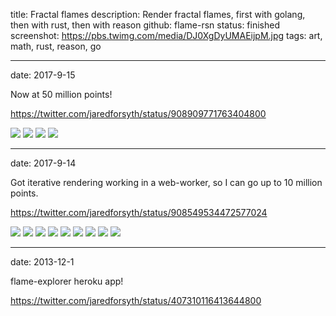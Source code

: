 title: Fractal flames
description: Render fractal flames, first with golang, then with rust, then with reason
github: flame-rsn
status: finished
screenshot: https://pbs.twimg.com/media/DJ0XgDyUMAEijpM.jpg
tags: art, math, rust, reason, go

---
date: 2017-9-15

Now at 50 million points!

https://twitter.com/jaredforsyth/status/908909771763404800

![](https://pbs.twimg.com/media/DJ0XgDyUMAEijpM.jpg)
![](https://pbs.twimg.com/media/DJxi5pFU8AECCbE.jpg)
![](https://pbs.twimg.com/media/DJxmEqVVAAAn0kJ.jpg)
![](https://pbs.twimg.com/media/DJxmatsUQAA02Wa.jpg)

---
date: 2017-9-14

Got iterative rendering working in a web-worker, so I can go up to 10 million points.

https://twitter.com/jaredforsyth/status/908549534472577024

![](https://pbs.twimg.com/media/DJvQ49aUQAASSDc.jpg)
![](https://pbs.twimg.com/media/DJsadMHUMAECLYo.jpg)
![](https://pbs.twimg.com/media/DJsbPIfUQAY-zhl.jpg)
![](https://pbs.twimg.com/media/DJsbCB1VoAAxjaf.jpg)
![](https://pbs.twimg.com/media/DJsahXUUQAAilMX.jpg)
![](https://pbs.twimg.com/media/DJsHlxfUQAENiGL.png)
![](https://pbs.twimg.com/media/DJsHxbNV4AA3RxJ.png)
![](https://pbs.twimg.com/media/DJsItsWUIAIRw-x.png)
![](https://pbs.twimg.com/media/DJsJArlV4AA2US7.png)

---
date: 2013-12-1

flame-explorer heroku app!

https://twitter.com/jaredforsyth/status/407310116413644800